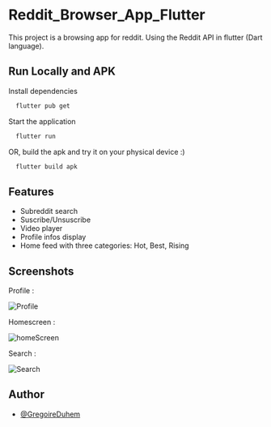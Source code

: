 # Reddit_Browser_App_Flutter

This project is a browsing app for reddit.
Using the Reddit API in flutter (Dart language).

## Run Locally and APK

Install dependencies

```bash
  flutter pub get
```

Start the application

```bash
  flutter run
```

OR, build the apk and try it on your physical device :)

```bash
  flutter build apk
```

## Features

- Subreddit search
- Suscribe/Unsuscribe
- Video player
- Profile infos display
- Home feed with three categories: Hot, Best, Rising

## Screenshots

Profile :

![Profile](https://user-images.githubusercontent.com/71516058/158408999-25160a8d-aee3-4a1e-a8d9-5d293f4edf6a.jpg)

Homescreen :

![homeScreen](https://user-images.githubusercontent.com/71516058/158409017-d468b07f-452c-49dc-acd3-15cca9bcf3a1.jpg)

Search :

![Search](https://user-images.githubusercontent.com/71516058/158409033-86ccd8fe-77ca-42b7-8f37-89cab4171572.jpg)

## Author

- [@GregoireDuhem](https://github.com/gregoireduhem)
